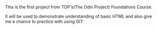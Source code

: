 This is the first project from TOP's(The Odin Project) Foundations Course. 

It will be used to demonstrate understanding of basic HTML and also give me a chance to practice with using GIT